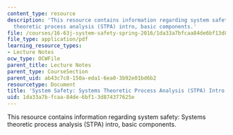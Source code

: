 ```yaml
---
content_type: resource
description: 'This resource contains information regarding system safety: Systems
  theoretic process analysis (STPA) intro, basic components.'
file: /courses/16-63j-system-safety-spring-2016/1da33a7bfcaa84de6bf13d874377625e_MIT16_63JS16_LecNotes10.pdf
file_type: application/pdf
learning_resource_types:
- Lecture Notes
ocw_type: OCWFile
parent_title: Lecture Notes
parent_type: CourseSection
parent_uid: ab43c7c8-150a-eda1-6ea0-3b92e01bd6b2
resourcetype: Document
title: 'System Safety: Systems Theoretic Process Analysis (STPA) Intro, Basic Components'
uid: 1da33a7b-fcaa-84de-6bf1-3d874377625e
---
```

This resource contains information regarding system safety: Systems theoretic process analysis (STPA) intro, basic components.

